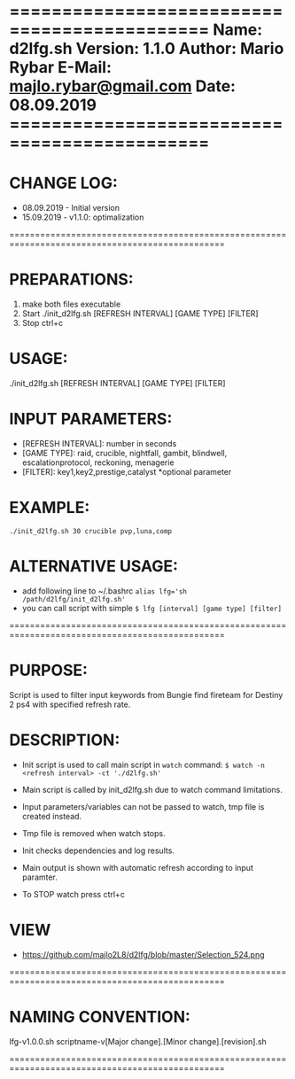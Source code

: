 =============================================
Name:         d2lfg.sh
Version:      1.1.0
Author:       Mario Rybar
E-Mail:       majlo.rybar@gmail.com
Date:         08.09.2019 =============================================
====================================================
# CHANGE LOG:
  - 08.09.2019 - Initial version
  - 15.09.2019 - v1.1.0: optimalization

================================================================================================
# PREPARATIONS:
  1. make both files executable
  2. Start ./init_d2lfg.sh [REFRESH INTERVAL] [GAME TYPE] [FILTER]
  3. Stop ctrl+c

# USAGE:
  ./init_d2lfg.sh [REFRESH INTERVAL] [GAME TYPE] [FILTER]

# INPUT PARAMETERS:
- [REFRESH INTERVAL]: number in seconds
- [GAME TYPE]: raid, crucible, nightfall, gambit, blindwell, escalationprotocol, reckoning, menagerie
- [FILTER]: key1,key2,prestige,catalyst   *optional parameter

# EXAMPLE:
  `./init_d2lfg.sh 30 crucible pvp,luna,comp`

# ALTERNATIVE USAGE:
  - add following line to ~/.bashrc
  `alias lfg='sh /path/d2lfg/init_d2lfg.sh'`
  - you can call script with simple 
  `$ lfg [interval] [game type] [filter]`

================================================================================================
# PURPOSE:
  Script is used to filter input keywords from Bungie find fireteam for Destiny 2 ps4 with specified refresh rate.

# DESCRIPTION:
  - Init script is used to call main script in `watch` command:
    `$ watch -n <refresh interval> -ct './d2lfg.sh'`

  - Main script is called by init_d2lfg.sh due to watch command limitations.
  - Input parameters/variables can not be passed to watch, tmp file is created instead.
  - Tmp file is removed when watch stops.
  - Init checks dependencies and log results.
  - Main output is shown with automatic refresh according to input paramter.
  - To STOP watch press ctrl+c

# VIEW
  - https://github.com/majlo2L8/d2lfg/blob/master/Selection_524.png

================================================================================================
# NAMING CONVENTION:
  lfg-v1.0.0.sh
  scriptname-v[Major change].[Minor change].[revision].sh

================================================================================================
